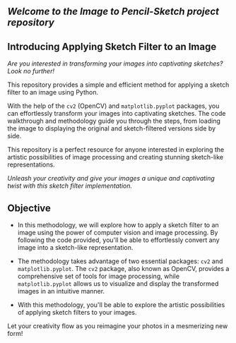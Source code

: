 
## *Welcome to the Image to Pencil-Sketch project repository*

## **Introducing Applying Sketch Filter to an Image**

*Are you interested in transforming your images into captivating sketches? Look no further!*

This repository provides a simple and efficient method for applying a sketch filter to an image using Python. 

With the help of the `cv2` (OpenCV) and `matplotlib.pyplot` packages, you can effortlessly transform your images into captivating sketches. The code walkthrough and methodology guide you through the steps, from loading the image to displaying the original and sketch-filtered versions side by side. 

This repository is a perfect resource for anyone interested in exploring the artistic possibilities of image processing and creating stunning sketch-like representations. 

*Unleash your creativity and give your images a unique and captivating twist with this sketch filter implementation.*

## Objective
- In this methodology, we will explore how to apply a sketch filter to an image using the power of computer vision and image processing. By following the code provided, you'll be able to effortlessly convert any image into a sketch-like representation.

- The methodology takes advantage of two essential packages: `cv2` and `matplotlib.pyplot`. 
The `cv2` package, also known as OpenCV, provides a comprehensive set of tools for image processing, while `matplotlib.pyplot` allows us to visualize and display the transformed images in an intuitive manner.

- With this methodology, you'll be able to explore the artistic possibilities of applying sketch filters to your images. 

Let your creativity flow as you reimagine your photos in a mesmerizing new form!
